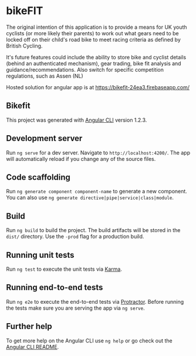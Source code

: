 # bikeFIT

The original intention of this application is to provide a means for UK youth cyclists (or more likely their parents) to work out what gears need to be locked off on their child's road bike to meet racing criteria as defined by British Cycling.

It's future features could include the ability to store bike and cyclist details (behind an authenticated mechanism), gear trading, bike fit analysis and guidance/recommendations. Also switch for specific competition regulations, such as Assen (NL)

Hosted solution for angular app is at https://bikefit-24ea3.firebaseapp.com/

## Bikefit

This project was generated with [Angular CLI](https://github.com/angular/angular-cli) version 1.2.3.

## Development server

Run `ng serve` for a dev server. Navigate to `http://localhost:4200/`. The app will automatically reload if you change any of the source files.

## Code scaffolding

Run `ng generate component component-name` to generate a new component. You can also use `ng generate directive|pipe|service|class|module`.

## Build

Run `ng build` to build the project. The build artifacts will be stored in the `dist/` directory. Use the `-prod` flag for a production build.

## Running unit tests

Run `ng test` to execute the unit tests via [Karma](https://karma-runner.github.io).

## Running end-to-end tests

Run `ng e2e` to execute the end-to-end tests via [Protractor](http://www.protractortest.org/).
Before running the tests make sure you are serving the app via `ng serve`.

## Further help

To get more help on the Angular CLI use `ng help` or go check out the [Angular CLI README](https://github.com/angular/angular-cli/blob/master/README.md).
